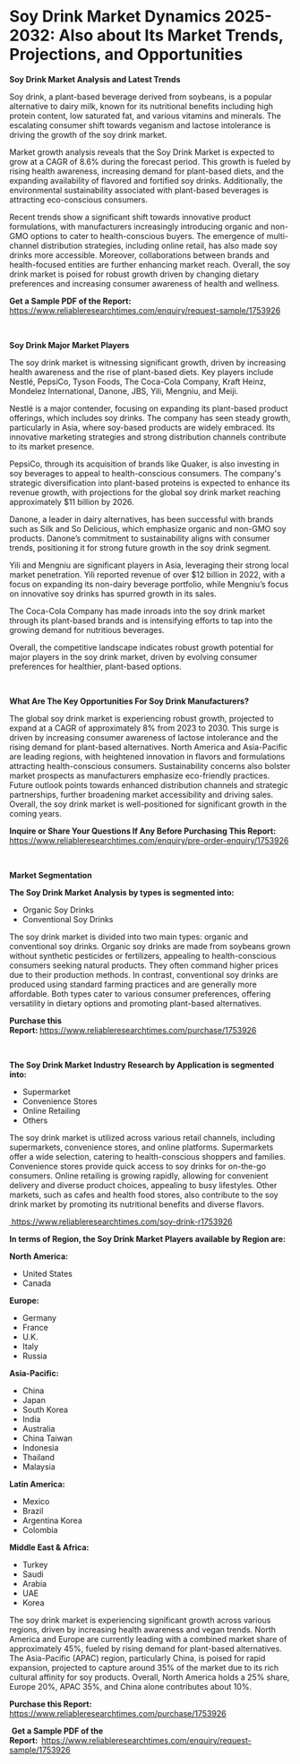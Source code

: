 <p><h1>Soy Drink Market Dynamics 2025-2032: Also about Its Market Trends, Projections, and Opportunities</h1></p><p><strong>Soy Drink Market Analysis and Latest Trends</strong></p>
<p><p>Soy drink, a plant-based beverage derived from soybeans, is a popular alternative to dairy milk, known for its nutritional benefits including high protein content, low saturated fat, and various vitamins and minerals. The escalating consumer shift towards veganism and lactose intolerance is driving the growth of the soy drink market.</p><p>Market growth analysis reveals that the Soy Drink Market is expected to grow at a CAGR of 8.6% during the forecast period. This growth is fueled by rising health awareness, increasing demand for plant-based diets, and the expanding availability of flavored and fortified soy drinks. Additionally, the environmental sustainability associated with plant-based beverages is attracting eco-conscious consumers.</p><p>Recent trends show a significant shift towards innovative product formulations, with manufacturers increasingly introducing organic and non-GMO options to cater to health-conscious buyers. The emergence of multi-channel distribution strategies, including online retail, has also made soy drinks more accessible. Moreover, collaborations between brands and health-focused entities are further enhancing market reach. Overall, the soy drink market is poised for robust growth driven by changing dietary preferences and increasing consumer awareness of health and wellness.</p></p>
<p><strong>Get a Sample PDF of the Report:&nbsp;</strong> <a href="https://www.reliableresearchtimes.com/enquiry/request-sample/1753926?utm_campaign=2729&utm_medium=2&utm_source=Github&utm_content=ia&utm_term=17042025&utm_id=soy-drink">https://www.reliableresearchtimes.com/enquiry/request-sample/1753926</a></p>
<p>&nbsp;</p>
<p><strong>Soy Drink Major Market Players</strong></p>
<p><p>The soy drink market is witnessing significant growth, driven by increasing health awareness and the rise of plant-based diets. Key players include Nestlé, PepsiCo, Tyson Foods, The Coca-Cola Company, Kraft Heinz, Mondelez International, Danone, JBS, Yili, Mengniu, and Meiji.</p><p>Nestlé is a major contender, focusing on expanding its plant-based product offerings, which includes soy drinks. The company has seen steady growth, particularly in Asia, where soy-based products are widely embraced. Its innovative marketing strategies and strong distribution channels contribute to its market presence.</p><p>PepsiCo, through its acquisition of brands like Quaker, is also investing in soy beverages to appeal to health-conscious consumers. The company's strategic diversification into plant-based proteins is expected to enhance its revenue growth, with projections for the global soy drink market reaching approximately $11 billion by 2026.</p><p>Danone, a leader in dairy alternatives, has been successful with brands such as Silk and So Delicious, which emphasize organic and non-GMO soy products. Danone’s commitment to sustainability aligns with consumer trends, positioning it for strong future growth in the soy drink segment.</p><p>Yili and Mengniu are significant players in Asia, leveraging their strong local market penetration. Yili reported revenue of over $12 billion in 2022, with a focus on expanding its non-dairy beverage portfolio, while Mengniu’s focus on innovative soy drinks has spurred growth in its sales.</p><p>The Coca-Cola Company has made inroads into the soy drink market through its plant-based brands and is intensifying efforts to tap into the growing demand for nutritious beverages. </p><p>Overall, the competitive landscape indicates robust growth potential for major players in the soy drink market, driven by evolving consumer preferences for healthier, plant-based options.</p></p>
<p>&nbsp;</p>
<p><strong>What Are The Key Opportunities For Soy Drink Manufacturers?</strong></p>
<p><p>The global soy drink market is experiencing robust growth, projected to expand at a CAGR of approximately 8% from 2023 to 2030. This surge is driven by increasing consumer awareness of lactose intolerance and the rising demand for plant-based alternatives. North America and Asia-Pacific are leading regions, with heightened innovation in flavors and formulations attracting health-conscious consumers. Sustainability concerns also bolster market prospects as manufacturers emphasize eco-friendly practices. Future outlook points towards enhanced distribution channels and strategic partnerships, further broadening market accessibility and driving sales. Overall, the soy drink market is well-positioned for significant growth in the coming years.</p></p>
<p><strong>Inquire or Share Your Questions If Any Before Purchasing This Report:</strong> <a href="https://www.reliableresearchtimes.com/enquiry/pre-order-enquiry/1753926?utm_campaign=2729&utm_medium=2&utm_source=Github&utm_content=ia&utm_term=17042025&utm_id=soy-drink">https://www.reliableresearchtimes.com/enquiry/pre-order-enquiry/1753926</a></p>
<p>&nbsp;</p>
<p><strong>Market Segmentation</strong></p>
<p><strong>The Soy Drink Market Analysis by types is segmented into:</strong></p>
<p><ul><li>Organic Soy Drinks</li><li>Conventional Soy Drinks</li></ul></p>
<p><p>The soy drink market is divided into two main types: organic and conventional soy drinks. Organic soy drinks are made from soybeans grown without synthetic pesticides or fertilizers, appealing to health-conscious consumers seeking natural products. They often command higher prices due to their production methods. In contrast, conventional soy drinks are produced using standard farming practices and are generally more affordable. Both types cater to various consumer preferences, offering versatility in dietary options and promoting plant-based alternatives.</p></p>
<p><strong>Purchase this Report:&nbsp;</strong><a href="https://www.reliableresearchtimes.com/purchase/1753926?utm_campaign=2729&utm_medium=2&utm_source=Github&utm_content=ia&utm_term=17042025&utm_id=soy-drink">https://www.reliableresearchtimes.com/purchase/1753926</a></p>
<p>&nbsp;</p>
<p><strong>The Soy Drink Market Industry Research by Application is segmented into:</strong></p>
<p><ul><li>Supermarket</li><li>Convenience Stores</li><li>Online Retailing</li><li>Others</li></ul></p>
<p><p>The soy drink market is utilized across various retail channels, including supermarkets, convenience stores, and online platforms. Supermarkets offer a wide selection, catering to health-conscious shoppers and families. Convenience stores provide quick access to soy drinks for on-the-go consumers. Online retailing is growing rapidly, allowing for convenient delivery and diverse product choices, appealing to busy lifestyles. Other markets, such as cafes and health food stores, also contribute to the soy drink market by promoting its nutritional benefits and diverse flavors.</p></p>
<p><a href="https://www.reliableresearchtimes.com/soy-drink-r1753926?utm_campaign=2729&utm_medium=2&utm_source=Github&utm_content=ia&utm_term=17042025&utm_id=soy-drink">&nbsp;https://www.reliableresearchtimes.com/soy-drink-r1753926</a></p>
<p><strong>In terms of Region, the Soy Drink Market Players available by Region are:</strong></p>
<p>
    <p> <strong> North America: </strong>
        <ul>
            <li>United States</li>
            <li>Canada</li>
        </ul>
        </p> 
    <p> <strong> Europe: </strong>
        <ul>
            <li>Germany</li>
            <li>France</li>
            <li>U.K.</li>
            <li>Italy</li>
            <li>Russia</li>
        </ul>
        </p> 
    <p> <strong> Asia-Pacific: </strong>
        <ul>
            <li>China</li>
            <li>Japan</li>
            <li>South Korea</li>
            <li>India</li>
            <li>Australia</li>
            <li>China Taiwan</li>
            <li>Indonesia</li>
            <li>Thailand</li>
            <li>Malaysia</li>
        </ul>
        </p> 
    <p> <strong> Latin America: </strong>
        <ul>
            <li>Mexico</li>
            <li>Brazil</li>
            <li>Argentina Korea</li>
            <li>Colombia</li>
        </ul>
        </p> 
    <p> <strong> Middle East & Africa: </strong>
        <ul>
            <li>Turkey</li>
            <li>Saudi</li>
            <li>Arabia</li>
            <li>UAE</li>
            <li>Korea</li>
        </ul>
    </p>
    </p>
<p><p>The soy drink market is experiencing significant growth across various regions, driven by increasing health awareness and vegan trends. North America and Europe are currently leading with a combined market share of approximately 45%, fueled by rising demand for plant-based alternatives. The Asia-Pacific (APAC) region, particularly China, is poised for rapid expansion, projected to capture around 35% of the market due to its rich cultural affinity for soy products. Overall, North America holds a 25% share, Europe 20%, APAC 35%, and China alone contributes about 10%.</p></p>
<p><strong>Purchase this Report: </strong><a href="https://www.reliableresearchtimes.com/purchase/1753926?utm_campaign=2729&utm_medium=2&utm_source=Github&utm_content=ia&utm_term=17042025&utm_id=soy-drink">https://www.reliableresearchtimes.com/purchase/1753926</a></p>
<p>&nbsp;<strong>Get a Sample PDF of the Report:&nbsp;&nbsp;</strong><a href="https://www.reliableresearchtimes.com/enquiry/request-sample/1753926?utm_campaign=2729&utm_medium=2&utm_source=Github&utm_content=ia&utm_term=17042025&utm_id=soy-drink">https://www.reliableresearchtimes.com/enquiry/request-sample/1753926</a></p>
<p><strong></strong></p>
<p><p></p><p></p><p></p></p>